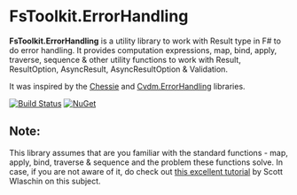 # FsToolkit.ErrorHandling

**FsToolkit.ErrorHandling** is a utility library to work with Result type in F# to do error handling. It provides computation expressions, map, bind, apply, traverse, sequence & other utility functions to work with Result, ResultOption, AsyncResult, AsyncResultOption & Validation.

It was inspired by the [Chessie](https://github.com/fsprojects/Chessie) and [Cvdm.ErrorHandling](https://github.com/cmeeren/Cvdm.ErrorHandling) libraries. 

[![Build Status](https://img.shields.io/travis/demystifyfp/FsToolkit.ErrorHandling/master.svg)](https://travis-ci.org/demystifyfp/FsToolkit.ErrorHandling) [![NuGet](https://img.shields.io/nuget/v/FsToolkit.ErrorHandling.svg)](https://www.nuget.org/packages/FsToolkit.ErrorHandling)

## Note:

This library assumes that are you familiar with the standard functions - map, apply, bind, traverse & sequence and the problem these functions solve. In case, if you are not aware of it, do check out [this excellent tutorial](https://fsharpforfunandprofit.com/series/map-and-bind-and-apply-oh-my.html) by Scott Wlaschin on this subject.

